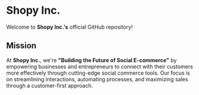 # **Shopy Inc.**

Welcome to **Shopy Inc.'s** official GitHub repository!

## **Mission**
At **Shopy Inc.**, we're **"Building the Future of Social E-commerce"** by empowering businesses and entrepreneurs to connect with their customers more effectively through cutting-edge social commerce tools. Our focus is on streamlining interactions, automating processes, and maximizing sales through a customer-first approach.

